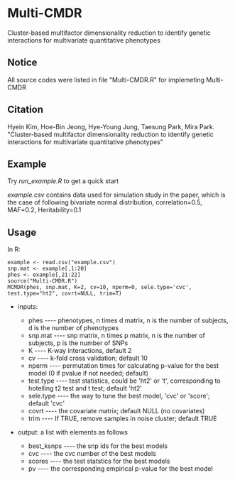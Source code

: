# Multi-CMDR
Cluster-based multifactor dimensionality reduction to identify genetic interactions for multivariate quantitative phenotypes

## Notice
All source codes were listed in file "Multi-CMDR.R" for implemeting Multi-CMDR 

## Citation
Hyein Kim, Hoe-Bin Jeong, Hye-Young Jung, Taesung Park, Mira Park. "Cluster-based multifactor dimensionality reduction to identify genetic interactions for multivariate quantitative phenotypes"

## Example 
Try _run_example.R_ to get a quick start

_example.csv_ contains data used for simulation study in the paper, which is the case of following bivariate normal distribution, correlation=0.5, MAF=0.2, Heritability=0.1

## Usage
In R:

```
example <- read.csv("example.csv")
snp.mat <- example[,1:20]
phes <- example[,21:22]
source("Multi-CMDR.R")
MCMDR(phes, snp.mat, K=2, cv=10, nperm=0, sele.type='cvc', test.type="ht2", covrt=NULL, trim=T)
```

* inputs: 
  * phes      ---- phenotypes, n times d matrix, n is the number of subjects, d is the number of phenotypes
  * snp.mat   ---- snp matrix, n times p matrix, n is the number of subjects, p is the number of SNPs
  * K         ---- K-way interactions, default 2
  * cv        ---- k-fold cross validation; default 10
  * nperm     ---- permutation times for calculating p-value for the best model (0 if pvalue if not needed; default)
  * test.type ---- test statistics, could be 'ht2' or 't', corresponding to hotelling t2 test and t test; default 'ht2'
  * sele.type ---- the way to tune the best model, 'cvc' or 'score'; default 'cvc'
  * covrt     ---- the covariate matrix; default NULL (no covariates)
  * trim      ---- If TRUE, remove samples in noise cluster; default TRUE

* output: a list with elements as follows
    *  best_ksnps ---- the snp ids for the best models
    *  cvc        ---- the cvc number of the best models
    *  scores     ---- the test statstics for the best models
    *  pv         ---- the corresponding empirical p-value for the best model
      
